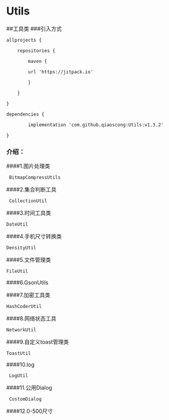 # Utils
##工具类
###引入方式


	allprojects {
	
		repositories {
		
			maven {
			
			url 'https://jitpack.io' 
			
			}
			
		}
		
	}
  
  	dependencies {
	
	        implementation 'com.github.qiaoscong:Utils:v1.3.2'
		
	}
	
### 介绍：
  ####1.图片处理类
  
     BitmapCompressUtils
     
  ####2.集合判断工具
  
     CollectionUtil
     
  ####3.时间工具类
  
    DateUtil
    
  ####4.手机尺寸转换类
  
    DensityUtil
    
  ####5.文件管理类
  
    FileUtil
    
  ####6.GsonUtils
    
  ####7.加密工具类
  
    HashCoderUtil
    
  ####8.网络状态工具
  
    NetworkUtil
    
  ####9.自定义toast管理类
  
    ToastUtil
    
  ####10.log
  
     LogUtil
     
  ####11.公用Dialog
  
     CustomDialog
     
  ####12.0-500尺寸
